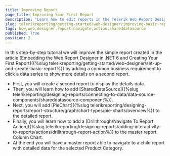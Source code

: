 ```yaml
---
title: Improving Report
page_title: Improving Your First Report
description: "Learn how to edit reports in the Telerik Web Report Designer, add SharedDataSources and Actions, copy content between reports and more in this step by step tutorial."
slug: telerikreporting/getting-started/web-designer/improving-basic-report
tags: how,web,designer,report,navigate,action,shareddatasource
published: True
position: 2
---
```


In this step-by-step tutorial we will improve the simple report created in the article [Embedding the Web Report Designer in .NET 6 and Creating Your First Report]({%slug telerikreporting/getting-started/web-designer/set-up-and-create-basic-report%}) by adding a common business requirement to click a data series to show more details on a second report.

* First, you will create a second report to display the details data.
* Then, you will learn how to add [SharedDataSource]({%slug telerikreporting/designing-reports/connecting-to-data/data-source-components/shareddatasource-component%}).
* Next, you will add [PieChart]({%slug telerikreporting/designing-reports/report-structure/graph/chart-types/pie-charts/overview%}) to the detailed report.
* Finally, you will learn how to add a [Drillthrough/Navigate To Report Action]({%slug telerikreporting/designing-reports/adding-interactivity-to-reports/actions/drillthrough-report-action%}) to the master report Column Chart.
* At the end you will have a master report able to navigate to a child report with detailed data for the selected Product Category.


